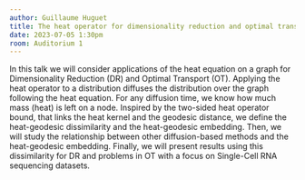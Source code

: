 ```yaml
---
author: Guillaume Huguet
title: The heat operator for dimensionality reduction and optimal transport
date: 2023-07-05 1:30pm
room: Auditorium 1
---
```

In this talk we will consider applications of the heat equation on a graph for Dimensionality Reduction (DR) and Optimal Transport (OT). Applying the heat operator to a distribution diffuses the distribution over the graph following the heat equation. For any diffusion time, we know how much mass (heat) is left on a node. Inspired by the two-sided heat operator bound, that links the heat kernel and the geodesic distance, we define the heat-geodesic dissimilarity and the heat-geodesic embedding. Then, we will study the relationship between other diffusion-based methods and the heat-geodesic embedding. Finally, we will present results using this dissimilarity for DR and problems in OT with a focus on Single-Cell RNA sequencing datasets.
